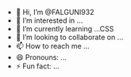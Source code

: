 - 👋 Hi, I’m @FALGUNI932
- 👀 I’m interested in ...
- 🌱 I’m currently learning ...CSS
- 💞️ I’m looking to collaborate on ...
- 📫 How to reach me ...
- 😄 Pronouns: ...
- ⚡ Fun fact: ...

<!---
FALGUNI932/FALGUNI932 is a ✨ special ✨ repository because its `README.md` (this file) appears on your GitHub profile.
You can click the Preview link to take a look at your changes.
--->
